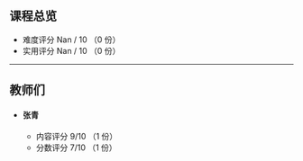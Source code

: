 ## 课程总览  
- 难度评分 Nan / 10 （0 份）  
- 实用评分 Nan / 10 （0 份）  

---

## 教师们  
- #### 张青  
    - 内容评分 9/10 （1 份）  
    - 分数评分 7/10 （1 份）  